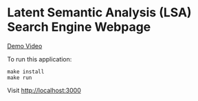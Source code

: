 # Latent Semantic Analysis (LSA) Search Engine Webpage

[Demo Video](https://youtu.be/8AAHulU8wy8)

To run this application:

```
make install
make run
```
Visit [http://localhost:3000](http://localhost:3000)

